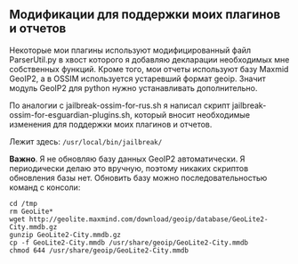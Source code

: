 ## Модификации для поддержки моих плагинов и отчетов ##

Некоторые мои плагины используют модифицированный файл ParserUtil.py в хвост которого я добавляю декларации необходимых мне собственных функций. Кроме того, мои отчеты используют базу Maxmid GeoIP2, а в OSSIM используется устаревший формат geoip. Значит модуль GeoIP2 для python нужно устанавливать дополнительно.

По аналогии с jailbreak-ossim-for-rus.sh я написал скрипт jailbreak-ossim-for-esguardian-plugins.sh, который вносит необходимые изменения для поддержки моих плагинов и отчетов.

Лежит здесь: `/usr/local/bin/jailbreak/`

**Важно**. Я не обновляю базу данных GeoIP2 автоматически. Я периодически делаю это вручную, поэтому никаких скриптов обновления базы нет. Обновить базу можно последовательностью команд с консоли:

    cd /tmp
    rm GeoLite*
    wget http://geolite.maxmind.com/download/geoip/database/GeoLite2-City.mmdb.gz
    gunzip GeoLite2-City.mmdb.gz
    cp -f GeoLite2-City.mmdb /usr/share/geoip/GeoLite2-City.mmdb
    chmod 644 /usr/share/geoip/GeoLite2-City.mmdb
